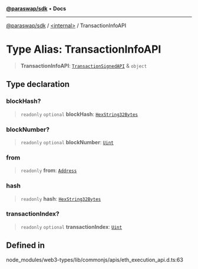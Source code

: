 [**@paraswap/sdk**](../../README.md) • **Docs**

***

[@paraswap/sdk](../../globals.md) / [\<internal\>](../README.md) / TransactionInfoAPI

# Type Alias: TransactionInfoAPI

> **TransactionInfoAPI**: [`TransactionSignedAPI`](../namespaces/home_velenir-gnx570_Projects_Paraswap_paraswap-sdk_node_modules_web3-types_lib_commonjs_index/type-aliases/TransactionSignedAPI.md) & `object`

## Type declaration

### blockHash?

> `readonly` `optional` **blockHash**: [`HexString32Bytes`](HexString32Bytes.md)

### blockNumber?

> `readonly` `optional` **blockNumber**: [`Uint`](Uint.md)

### from

> `readonly` **from**: [`Address`](Address.md)

### hash

> `readonly` **hash**: [`HexString32Bytes`](HexString32Bytes.md)

### transactionIndex?

> `readonly` `optional` **transactionIndex**: [`Uint`](Uint.md)

## Defined in

node\_modules/web3-types/lib/commonjs/apis/eth\_execution\_api.d.ts:63
